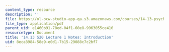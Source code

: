 ```yaml
---
content_type: resource
description: ''
file: https://ol-ocw-studio-app-qa.s3.amazonaws.com/courses/14-13-psychology-and-economics-spring-2020/8eca398458e9e0d17b1529088c7c2bf7_MIT14_13S20_lec1.pdf
file_type: application/pdf
parent_uid: e1460b91-78ed-04f1-60e8-9963055ce410
resourcetype: Document
title: '14.13 S20 Lecture 1 Notes: Introduction'
uid: 8eca3984-58e9-e0d1-7b15-29088c7c2bf7
---
```


